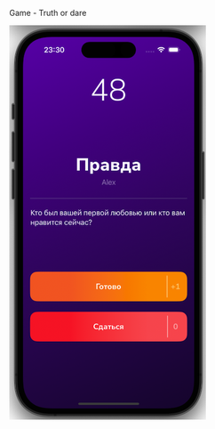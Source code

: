 Game - Truth or dare

![Image alt](https://github.com/baranov89/TruthOrDare/blob/main/TruthOrDareOne.png)
